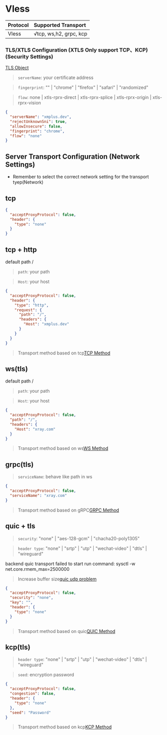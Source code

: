 # Vless

| Protocol | Supported Transport 
| :--- | :--- |
| Vless | √tcp, ws,h2, grpc, kcp |


### TLS/XTLS Configuration (XTLS Only support TCP、KCP) (Security Settings)

[TLS Object](https://xtls.github.io/Xray-docs-next/config/transport.html#tlsobject)

> `serverName`: your certificate address

> `fingerprint`: "" | "chrome" | "firefox" | "safari" | "randomized"

> `flow`:  none | xtls-rprx-direct | xtls-rprx-splice | xtls-rprx-origin | xtls-rprx-vision


```json
{
  "serverName": "xmplus.dev",
  "rejectUnknownSni": true,
  "allowInsecure": false,
  "fingerprint": "chrome",
  "flow": "none"
}
```

## Server Transport Configuration (Network Settings)

- Remember to select the correct network setting for the transport tyep(Network)


## tcp

```json
{
  "acceptProxyProtocol": false,
  "header": {
    "type": "none"
  }
}
```

## tcp + http

default path  /
> `path`: your path

> `Host`: your host
 
```json
{
  "acceptProxyProtocol": false,
  "header": {
    "type": "http",
    "request": {
	  "path": "/",
      "headers": {
        "Host": "xmplus.dev"
      }
    }
  }
}
```

> Transport method based on tcp[TCP Method](https://xtls.github.io/Xray-docs-next/config/transports/tcp.html)


## ws(tls) 

default path  /
> `path`: your path

> `Host`: your host
 
```json
{
  "acceptProxyProtocol": false,
  "path": "/",
  "headers": {
    "Host": "xray.com"
  }
}
```

> Transport method based on ws[WS Method](https://xtls.github.io/Xray-docs-next/config/transports/websocket.html)


## grpc(tls)

> `serviceName`: behave like path in ws

```json
{
  "acceptProxyProtocol": false,
  "serviceName": "xray.com"
}
```

> Transport method based on gRPC[GRPC Method](https://xtls.github.io/Xray-docs-next/config/transports/grpc.html)


## quic + tls

> `security`: "none" | "aes-128-gcm" | "chacha20-poly1305"

> `header type`: "none" | "srtp" | "utp" | "wechat-video" | "dtls" | "wireguard"

backend quic transport failed to start run command: sysctl -w net.core.rmem_max=2500000 

> Increase buffer size[quic udp problem](https://github.com/lucas-clemente/quic-go/wiki/UDP-Receive-Buffer-Size)

```json
{
  "acceptProxyProtocol": false,
  "security": "none",
  "key": "",
  "header": {
    "type": "none"
  }
}
```

> Transport method based on quic[QUIC Method](https://xtls.github.io/Xray-docs-next/config/transports/quic.html)

## kcp(tls)

> `header type`: "none" | "srtp" | "utp" | "wechat-video" | "dtls" | "wireguard"

> `seed`: encryption password

```json
{
  "acceptProxyProtocol": false,
  "congestion": false,
  "header": {
    "type": "none"
  },
  "seed": "Password"
}
```

> Transport method based on kcp[KCP Method](https://xtls.github.io/Xray-docs-next/config/transports/mkcp.html)
